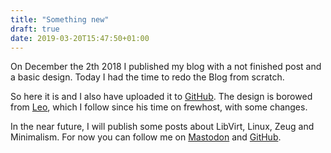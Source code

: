 ```yaml
---
title: "Something new"
draft: true
date: 2019-03-20T15:47:50+01:00
---
```




On December the 2th 2018 I published my blog with a not finished post and a basic design.
Today I had the time to redo the Blog from scratch.

So here it is and I also have uploaded it to [GitHub](https://github.com/schiederme/blog).
The design is borowed from [Leo](https://leo.im), which I follow since his time on frewhost, with some changes.

In the near future, I will publish some posts about LibVirt, Linux, Zeug and Minimalism.
For now you can follow me on [Mastodon](href="https://s.schieder.me/@maxi) and [GitHub](href="https://github.com/schiederme").
